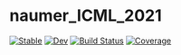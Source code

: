 # naumer_ICML_2021

[![Stable](https://img.shields.io/badge/docs-stable-blue.svg)](https://helmuthn.github.io/naumer_ICML_2021.jl/stable)
[![Dev](https://img.shields.io/badge/docs-dev-blue.svg)](https://helmuthn.github.io/naumer_ICML_2021.jl/dev)
[![Build Status](https://github.com/helmuthn/naumer_ICML_2021.jl/actions/workflows/CI.yml/badge.svg?branch=main)](https://github.com/helmuthn/naumer_ICML_2021.jl/actions/workflows/CI.yml?query=branch%3Amain)
[![Coverage](https://codecov.io/gh/helmuthn/naumer_ICML_2021.jl/branch/main/graph/badge.svg)](https://codecov.io/gh/helmuthn/naumer_ICML_2021.jl)
